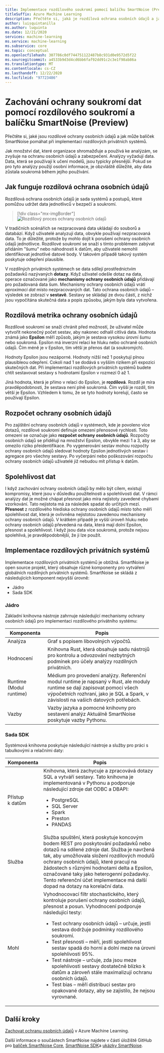 ```yaml
---
title: Implementace rozdílového soukromí pomocí balíčku SmartNoise (Preview)
titleSuffix: Azure Machine Learning
description: Přečtěte si, jaká je rozdílová ochrana osobních údajů a jak může balíček SmartNoise pomáhat při implementaci rozdílových privátních systémů, které zachovávají ochranu dat.
author: luisquintanilla
ms.author: luquinta
ms.date: 12/21/2020
services: machine-learning
ms.service: machine-learning
ms.subservice: core
ms.topic: conceptual
ms.openlocfilehash: 307786c0df744751122487b8c931d0e9572d5f22
ms.sourcegitcommit: a4533b9d3d4cd6bb6faf92dd91c2c3e1f98ab86a
ms.translationtype: MT
ms.contentlocale: cs-CZ
ms.lasthandoff: 12/22/2020
ms.locfileid: "97723486"
---
```

# <a name="preserve-data-privacy-by-using-differential-privacy-and-the-smartnoise-package-preview"></a>Zachování ochrany soukromí dat pomocí rozdílového soukromí a balíčku SmartNoise (Preview)

Přečtěte si, jaké jsou rozdílové ochrany osobních údajů a jak může balíček SmartNoise pomáhat při implementaci rozdílových privátních systémů.

Jak množství dat, které organizace shromažďuje a používá ke analýzám, se zvyšuje na ochranu osobních údajů a zabezpečení. Analýzy vyžadují data. Data, která se používají k učení modelů, jsou typicky přesnější. Pokud se pro tyto analýzy použijí osobní informace, je obzvláště důležité, aby data zůstala soukromá během jejího používání.

## <a name="how-differential-privacy-works"></a>Jak funguje rozdílová ochrana osobních údajů

Rozdílová ochrana osobních údajů je sada systémů a postupů, které pomůžou udržet data jednotlivců v bezpečí a soukromí.

> [!div class="mx-imgBorder"]
> ![Rozdílový proces ochrany osobních údajů](./media/concept-differential-privacy/differential-privacy-process.jpg)

V tradičních scénářích se nezpracovaná data ukládají do souborů a databází. Když uživatelé analyzují data, obvykle používají nezpracovaná data. To je důležité, protože by mohlo dojít k porušení ochrany osobních údajů jednotlivce. Rozdílové soukromí se snaží s tímto problémem zabývat přidáním "šumu" nebo náhodnosti k datům, aby uživatelé nemohli identifikovat jednotlivé datové body. V takovém případě takový systém poskytuje odepření plausible.

V rozdílných privátních systémech se data sdílejí prostřednictvím požadavků nazývaných **dotazy**. Když uživatel odešle dotaz na data, operace označované jako **mechanismy ochrany osobních údajů** přidávají pro požadovaná data šum. Mechanismy ochrany osobních údajů vrátí *aproximaci dat* místo nezpracovaných dat. Tato ochrana osobních údajů – výsledek se zobrazí v **sestavě**. Sestavy se skládají ze dvou částí, z nichž jsou vypočítána skutečná data a popis způsobu, jakým byla data vytvořena.

## <a name="differential-privacy-metrics"></a>Rozdílová metrika ochrany osobních údajů

Rozdílové soukromí se snaží chránit před možností, že uživatel může vytvořit nekonečný počet sestav, aby nakonec odhalil citlivá data. Hodnota známá jako **Epsilon** měří způsob, jakým je sestava vysokou úrovní šumu nebo soukromá. Epsilon má inverzní relaci ke hluku nebo ochraně osobních údajů. Čím méně je v Epsilon, tím větší je přenos dat (a soukromých).

Hodnoty Epsilon jsou nezáporné. Hodnoty nižší než 1 poskytují plnou plausibleou odepření. Cokoli nad 1 se dodává s vyšším rizikem při expozici skutečných dat. Při implementaci rozdílových privátních systémů budete chtít sestavovat sestavy s hodnotami Epsilon v rozmezí 0 až 1.

Jiná hodnota, která je přímo v relaci do Epsilon, je **rozdílová**. Rozdíl je míra pravděpodobnosti, že sestava není plně soukromá. Čím vyšší je rozdíl, tím větší je Epsilon. Vzhledem k tomu, že se tyto hodnoty korelují, často se používají Epsilon.

## <a name="privacy-budget"></a>Rozpočet ochrany osobních údajů

Pro zajištění ochrany osobních údajů v systémech, kde je povoleno více dotazů, rozdílové soukromí definuje omezení přenosové rychlosti. Toto omezení se označuje jako **rozpočet ochrany osobních údajů**. Rozpočty osobních údajů se přidělují na množství Epsilon, obvykle mezi 1 a 3, aby se omezilo riziko přeidentifikace. Po vygenerování sestav mohou rozpočty ochrany osobních údajů sledovat hodnoty Epsilon jednotlivých sestav i agregace pro všechny sestavy. Po vyčerpání nebo poškozování rozpočtu ochrany osobních údajů uživatelé již nebudou mít přístup k datům.  

## <a name="reliability-of-data"></a>Spolehlivost dat

I když zachování ochrany osobních údajů by mělo být cílem, existují kompromisy, které jsou v důsledku použitelnosti a spolehlivosti dat. V rámci analýzy dat je možné chápat přesnost jako míra nejistoty zavedené chybami vzorkování. Tato nejistota má za následek spadat do určitých mezí. **Přesnost** z rozdílového hlediska ochrany osobních údajů místo toho měří spolehlivost dat, která je ovlivněna nejistotou zavedenou mechanismy ochrany osobních údajů. V krátkém případě je vyšší úroveň hluku nebo ochrany osobních údajů převedená na data, která mají dolní Epsilon, přesnost a spolehlivost. I když jsou data více soukromá, protože nejsou spolehlivá, je pravděpodobnější, že ji lze použít.

## <a name="implementing-differentially-private-systems"></a>Implementace rozdílových privátních systémů

Implementace rozdílových privátních systémů je obtížná. SmartNoise je open source projekt, který obsahuje různé komponenty pro vytváření globálních rozdílných privátních systémů. SmartNoise se skládá z následujících komponent nejvyšší úrovně:

- Jádro
- Sada SDK

### <a name="core"></a>Jádro

Základní knihovna nástroje zahrnuje následující mechanismy ochrany osobních údajů pro implementaci rozdílového privátního systému:

|Komponenta  |Popis  |
|---------|---------|
|Analýza     | Graf s popisem libovolných výpočtů. |
|Hodnocení     | Knihovna Rust, která obsahuje sadu nástrojů pro kontrolu a odvozování nezbytných podmínek pro účely analýzy rozdílných privátních.          |
|Runtime (Modul runtime)     | Médium pro provedení analýzy. Referenční modul runtime je napsaný v Rust, ale moduly runtime se dají zapisovat pomocí všech výpočetních rozhraní, jako je SQL a Spark, v závislosti na vašich datových potřebách.        |
|Vazby     | Vazby jazyka a pomocné knihovny pro sestavení analýz Aktuálně SmartNoise poskytuje vazby Pythonu. |

### <a name="sdk"></a>Sada SDK

Systémová knihovna poskytuje následující nástroje a služby pro práci s tabulkovými a relačními daty:

|Komponenta  |Popis  |
|---------|---------|
|Přístup k datům     | Knihovna, která zachycuje a zpracovává dotazy SQL a vytváří sestavy. Tato knihovna je implementovaná v Pythonu a podporuje následující zdroje dat ODBC a DBAPI:<ul><li>PostgreSQL</li><li>SQL Server</li><li>Spark</li><li>Preston</li><li>PANDAS</li></ul>|
|Služba     | Služba spuštění, která poskytuje koncovým bodem REST pro poskytování požadavků nebo dotazů na sdílené zdroje dat. Služba je navržená tak, aby umožňovala složení rozdílových modulů ochrany osobních údajů, které pracují na žádostech s různými hodnotami delta a Epsilon, označované taky jako heterogenní požadavky. Tento referenční účet implementace má další dopad na dotazy na korelační data. |
|Mohl     | Vyhodnocovací filtr stochastického, který kontroluje porušení ochrany osobních údajů, přesnost a posun. Vyhodnocení podporuje následující testy: <ul><li>Test ochrany osobních údajů – určuje, jestli sestava dodržuje podmínky rozdílového soukromí.</li><li>Test přesnosti – měří, jestli spolehlivost sestav spadá do horní a dolní meze na úrovni spolehlivosti 95%.</li><li>Test nástroje – určuje, zda jsou meze spolehlivosti sestavy dostatečně blízko k datům a zároveň stále maximalizují ochranu osobních údajů.</li><li>Test bias – měří distribuci sestav pro opakované dotazy, aby se zajistilo, že nejsou vyrovnané.</li></ul> |

## <a name="next-steps"></a>Další kroky

[Zachovat ochranu osobních údajů](how-to-differential-privacy.md) v Azure Machine Learning.

Další informace o součástech SmartNoise najdete v části úložiště GitHub pro [balíček SmartNoise Core](https://github.com/opendifferentialprivacy/smartnoise-core), [SmartNoise SDK](https://github.com/opendifferentialprivacy/smartnoise-sdk)a [ukázky SmartNoise](https://github.com/opendifferentialprivacy/smartnoise-samples).